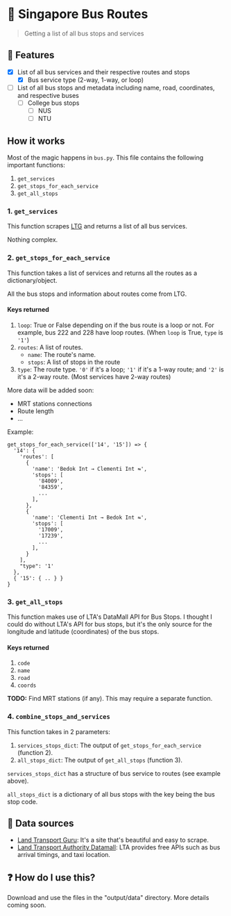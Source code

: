 # :bus: Singapore Bus Routes
> Getting a list of all bus stops and services

## :school_satchel: Features
- [x] List of all bus services and their respective routes and stops
  - [x] Bus service type (2-way, 1-way, or loop)
- [ ] List of all bus stops and metadata including name, road, coordinates, and respective buses
  - [ ] College bus stops
    - [ ] NUS
    - [ ] NTU

## How it works
Most of the magic happens in `bus.py`. This file contains the following important functions:

1. `get_services`
2. `get_stops_for_each_service`
3. `get_all_stops`

### 1. `get_services`
This function scrapes [LTG](https://landtransportguru.net/bus/bus-services/) and returns a list of all bus services.

Nothing complex.

### 2. `get_stops_for_each_service`
This function takes a list of services and returns all the routes as a dictionary/object.

All the bus stops and information about routes come from LTG.

#### Keys returned
1. `loop`: True or False depending on if the bus route is a loop or not. For example, bus 222 and 228 have loop routes. (When `loop` is True, `type` is `'1'`)
2. `routes`: A list of routes.
   - `name`: The route's name.
   - `stops`: A list of stops in the route 
3. `type`: The route type. `'0'` if it's a loop; `'1'` if it's a 1-way route; and `'2'` is it's a 2-way route. (Most services have 2-way routes)

More data will be added soon:
- MRT stations connections
- Route length  
- ...

Example:
```
get_stops_for_each_service(['14', '15']) => { 
  '14': { 
    'routes': [ 
      { 
        'name': 'Bedok Int → Clementi Int ⇋',
        'stops': [ 
          '84009',
          '84359',
          ...
        ],
      },
      { 
        'name': 'Clementi Int → Bedok Int ⇋',
        'stops': [ 
          '17009',
          '17239',
          ...
        ],
      }
    ],
    "type": '1'
  },
  { '15': { .. } }
}
```

### 3. `get_all_stops`
This function makes use of LTA's DataMall API for Bus Stops. I thought I could do without LTA's API for bus stops, but it's the only source for the longitude and latitude (coordinates) of the bus stops.

#### Keys returned
1. `code`
2. `name`
3. `road`
4. `coords`

**TODO:** Find MRT stations (if any). This may require a separate function.

### 4. `combine_stops_and_services`
This function takes in 2 parameters:
1. `services_stops_dict`: The output of `get_stops_for_each_service` (function 2).
2. `all_stops_dict`: The output of `get_all_stops` (function 3).

`services_stops_dict` has a structure of bus service to routes (see example above).

`all_stops_dict` is a dictionary of all bus stops with the key being the bus stop code.


## :bookmark_tabs: Data sources
- [Land Transport Guru](https://landtransportguru.net/): It's a site that's beautiful and easy to scrape.
- [Land Transport Authority Datamall](https://www.mytransport.sg/content/mytransport/home/dataMall.html): LTA provides free APIs such as bus arrival timings, and taxi location.

## :question: How do I use this?
Download and use the files in the "output/data" directory. More details coming soon.